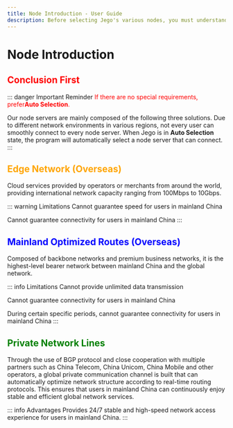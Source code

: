 ```yaml
---
title: Node Introduction - User Guide
description: Before selecting Jego's various nodes, you must understand the basic network knowledge.
---
```


# Node Introduction

## <span style="color:red;">Conclusion First</span>

::: danger Important Reminder
<span style="color:red;">If there are no special requirements, prefer</span><span style="color:red;">**Auto Selection**</span><span style="color:red;">.</span>

Our node servers are mainly composed of the following three solutions. Due to different network environments in various regions, not every user can smoothly connect to every node server. When Jego is in **Auto Selection** state, the program will automatically select a node server that can connect.
:::

## <span style="color:orange;">Edge Network (Overseas)</span>

Cloud services provided by operators or merchants from around the world, providing international network capacity ranging from 100Mbps to 10Gbps.

::: warning Limitations
Cannot guarantee speed for users in mainland China

Cannot guarantee connectivity for users in mainland China
:::

## <span style="color:blue;">Mainland Optimized Routes (Overseas)</span>

Composed of backbone networks and premium business networks, it is the highest-level bearer network between mainland China and the global network.

::: info Limitations
Cannot provide unlimited data transmission

Cannot guarantee connectivity for users in mainland China

During certain specific periods, cannot guarantee connectivity for users in mainland China
:::

## <span style="color:green;">Private Network Lines</span>

Through the use of BGP protocol and close cooperation with multiple partners such as China Telecom, China Unicom, China Mobile and other operators, a global private communication channel is built that can automatically optimize network structure according to real-time routing protocols. This ensures that users in mainland China can continuously enjoy stable and efficient global network services.

::: info Advantages
Provides 24/7 stable and high-speed network access experience for users in mainland China.
::: 